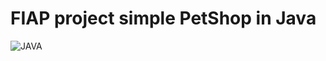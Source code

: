 # FIAP project simple PetShop in Java

![JAVA](https://cryptoid.com.br/wp-content/uploads/2017/03/java_capa-1440x564_c.jpg)



